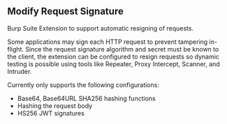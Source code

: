 ## Modify Request Signature

Burp Suite Extension to support automatic resigning of requests.

Some applications may sign each HTTP request to prevent tampering in-flight. Since the request signature algorithm and secret must be known to the client, the extension can be configured to resign requests so dynamic testing is possible using tools like Repeater, Proxy Intercept, Scanner, and Intruder.

Currently only supports the following configurations:
* Base64, Base64URL SHA256 hashing functions
* Hashing the request body
* HS256 JWT signatures
